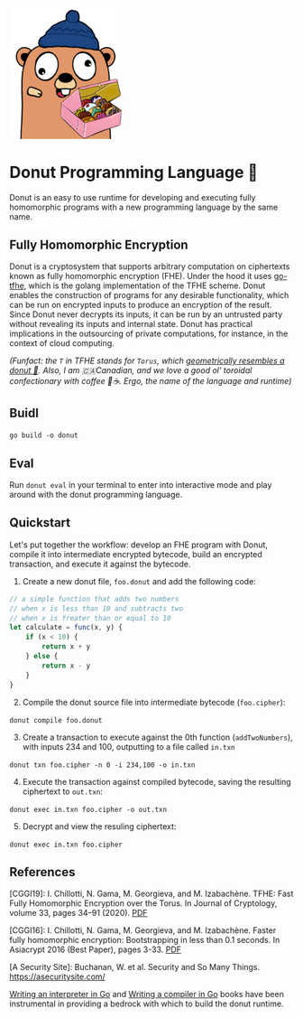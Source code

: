 <img src="img/gopher.png" alt="FHE Gopher" width="200"/>

# Donut Programming Language 🍩
Donut is an easy to use runtime for developing and executing fully homomorphic programs with a new programming language by the same name.

## Fully Homomorphic Encryption
Donut is a cryptosystem that supports arbitrary computation on ciphertexts known as fully homomorphic encryption (FHE). Under the hood it uses [go-tfhe](https://github.com/thedonutfactory/go-tfhe), which is the golang implementation of the TFHE scheme. Donut enables the construction of programs for any desirable functionality, which can be run on encrypted inputs to produce an encryption of the result. Since Donut never decrypts its inputs, it can be run by an untrusted party without revealing its inputs and internal state. Donut has practical implications in the outsourcing of private computations, for instance, in the context of cloud computing.

*(Funfact: the `T` in TFHE stands for `Torus`, which [geometrically resembles a donut 🍩](https://mathworld.wolfram.com/Torus.html). Also, I am 🇨🇦Canadian, and we love a good ol' toroidal confectionary with coffee 🍩☕. Ergo, the name of the language and runtime)*

## Buidl

`go build -o donut`

## Eval

Run `donut eval` in your terminal to enter into interactive mode and play around with the donut programming language.

## Quickstart

Let's put together the workflow: develop an FHE program with Donut, compile it into intermediate encrypted bytecode, build an encrypted transaction, and execute it against the bytecode.

1. Create a new donut file, `foo.donut` and add the following code:

```js
// a simple function that adds two numbers
// when x is less than 10 and subtracts two
// when x is freater than or equal to 10
let calculate = func(x, y) {
    if (x < 10) {
        return x + y
    } else {
        return x - y
    }
}
```

2. Compile the donut source file into intermediate bytecode (`foo.cipher`):

`donut compile foo.donut`

3. Create a transaction to execute against the 0th function (`addTwoNumbers`), with inputs 234 and 100, outputting to a file called `in.txn`

`donut txn foo.cipher -n 0 -i 234,100 -o in.txn`

4. Execute the transaction against compiled bytecode, saving the resulting ciphertext to `out.txn`:

`donut exec in.txn foo.cipher -o out.txn`

5. Decrypt and view the resuling ciphertext:

`donut exec in.txn foo.cipher`

## References

[CGGI19]: I. Chillotti, N. Gama, M. Georgieva, and M. Izabachène. TFHE: Fast Fully Homomorphic Encryption over the Torus. In Journal of Cryptology, volume 33, pages 34–91 (2020). [PDF](https://eprint.iacr.org/2018/421.pdf)

[CGGI16]: I. Chillotti, N. Gama, M. Georgieva, and M. Izabachène. Faster fully homomorphic encryption: Bootstrapping in less than 0.1 seconds. In Asiacrypt 2016 (Best Paper), pages 3-33. [PDF](https://eprint.iacr.org/2016/870.pdf)

[A Security Site]: Buchanan, W. et al. Security and So Many Things. https://asecuritysite.com/

[Writing an interpreter in Go](https://interpreterbook.com) and [Writing a compiler in Go](https://compilerbook.com) books have been instrumental in providing a bedrock with which to build the donut runtime.
